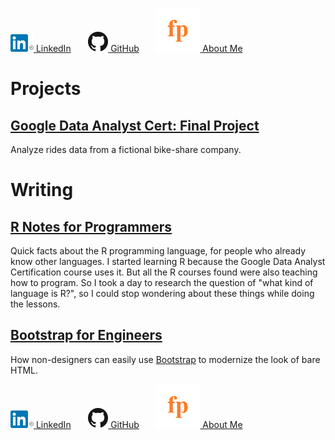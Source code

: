 [![LinkedIn icon](In-2C-28px-R.png) LinkedIn](https://www.linkedin.com/in/fredrich-passow-4789146)
 &nbsp; &nbsp; &nbsp; 
[![GitHub icon](GitHub-Mark-32px.png) GitHub](https://github.com/fpassow)
 &nbsp; &nbsp; &nbsp; 
[![me](fp.png) About Me](about_me.html)

# Projects

## [Google Data Analyst Cert: Final Project](https://fpassow.github.io/portfolio/google-cert/)
Analyze rides data from a fictional bike-share company.


# Writing

## [R Notes for Programmers](https://docs.google.com/document/d/1G2h8k4SuW2E9RkhKtU9p3ehNwLWADwG2YjW7fM46O60/edit?usp=sharing)
Quick facts about the R programming language, for people who already know other languages. I started learning R because the Google
Data Analyst Certification course uses it. But all the R courses found were also teaching how to program. So I took a day to
research the question of "what kind of language is R?", so I could stop wondering about these things while doing the lessons.

## [Bootstrap for Engineers](https://fpassow.github.io/bootstrap4engineers.html)
How non-designers can easily use [Bootstrap](https://getbootstrap.com) to modernize the look
of bare HTML.


[![LinkedIn icon](In-2C-28px-R.png) LinkedIn](https://www.linkedin.com/in/fredrich-passow-4789146)
 &nbsp; &nbsp; &nbsp; 
[![GitHub icon](GitHub-Mark-32px.png) GitHub](https://github.com/fpassow)
 &nbsp; &nbsp; &nbsp; 
[![me](fp.png) About Me](about_me.html)
